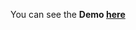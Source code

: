 
You can see the **Demo [here](https://gizemnkorkmaz.github.io/javascript30/28%20-%20Video%20Speed%20Controller/index.html)**
